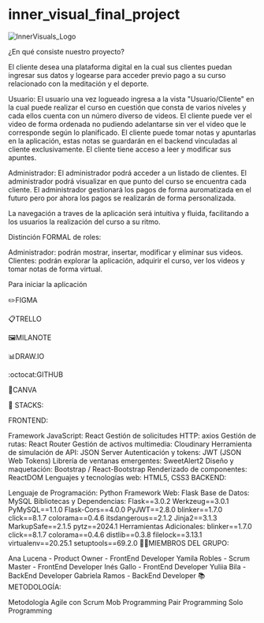 # inner_visual_final_project
![InnerVisuals_Logo](https://github.com/GabrielaRamos79/inner_visual_final_project/assets/153823346/07158d6f-9108-4a4c-b99a-9734d3c1d8d6)


¿En qué consiste nuestro proyecto?

El cliente desea una plataforma digital en la cual sus clientes puedan ingresar sus datos y logearse para acceder previo pago a su curso relacionado con la meditación y el deporte. 

Usuario:
El usuario una vez logueado ingresa a la vista "Usuario/Cliente" en la cual puede realizar el curso en cuestión que consta de varios niveles y cada ellos cuenta con un número diverso de videos. 
El cliente puede ver el video de forma ordenada no pudiendo adelantarse sin ver el video que le corresponde según lo planificado. 
El cliente puede tomar notas y apuntarlas en la aplicación, estas notas se guardarán en el backend vinculadas al cliente exclusivamente.
El cliente tiene acceso a leer y modificar sus apuntes.

Administrador:
El administrador podrá acceder a un listado de clientes.
El administrador podrá visualizar en que punto del curso se encuentra cada cliente.
El administrador gestionará los pagos de forma auromatizada en el futuro pero por ahora los pagos se realizarán de forma personalizada.

La navegación a traves de la aplicación será intuitiva y fluida, facilitando a los usuarios la realización del curso a su ritmo.

Distinción FORMAL de roles:

Administrador: podrán mostrar, insertar, modificar y eliminar sus videos.
Clientes: podrán explorar la aplicación, adquirir el curso, ver los videos y tomar notas de forma virtual.

Para iniciar la aplicación

✏️FIGMA

📋TRELLO

🖼️MILANOTE

📊DRAW.IO

:octocat:GITHUB

📱CANVA

🔧 STACKS:

FRONTEND:

Framework JavaScript: React
Gestión de solicitudes HTTP: axios
Gestión de rutas: React Router
Gestión de activos multimedia: Cloudinary
Herramienta de simulación de API: JSON Server
Autenticación y tokens: JWT (JSON Web Tokens)
Librería de ventanas emergentes: SweetAlert2
Diseño y maquetación: Bootstrap / React-Bootstrap
Renderizado de componentes: ReactDOM
Lenguajes y tecnologías web: HTML5, CSS3
BACKEND:

Lenguaje de Programación: Python
Framework Web: Flask
Base de Datos: MySQL
Bibliotecas y Dependencias:
Flask==3.0.2
Werkzeug==3.0.1
PyMySQL==1.1.0
Flask-Cors==4.0.0
PyJWT==2.8.0
blinker==1.7.0
click==8.1.7
colorama==0.4.6
itsdangerous==2.1.2
Jinja2==3.1.3
MarkupSafe==2.1.5
pytz==2024.1
Herramientas Adicionales:
blinker==1.7.0
click==8.1.7
colorama==0.4.6
distlib==0.3.8
filelock==3.13.1
virtualenv==20.25.1
setuptools==69.2.0
👩‍💻MIEMBROS DEL GRUPO:

Ana Lucena - Product Owner - FrontEnd Developer
Yamila Robles - Scrum Master - FrontEnd Developer
Inés Gallo - FrontEnd Developer
Yuliia Bila - BackEnd Developer
Gabriela Ramos - BackEnd Developer
📚METODOLOGÍA:

Metodología Agile con Scrum
Mob Programming
Pair Programming
Solo Programming
